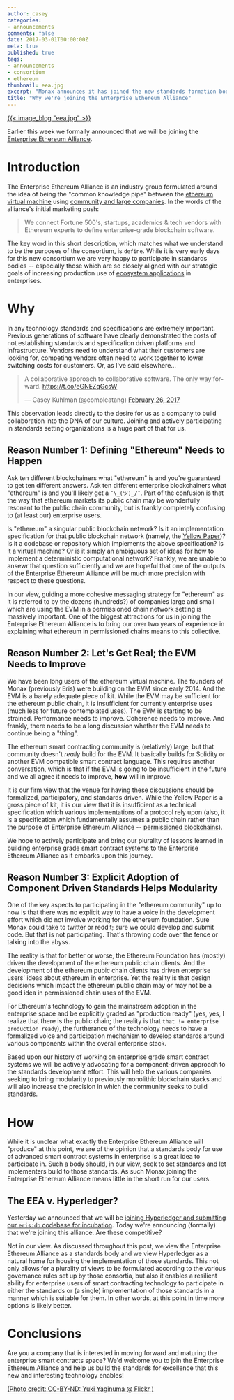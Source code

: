 ```yaml
---
author: casey
categories:
- announcements
comments: false
date: 2017-03-01T00:00:00Z
meta: true
published: true
tags:
- announcements
- consortium
- ethereum
thumbnail: eea.jpg
excerpt: "Monax announces it has joined the new standards formation body known as the Enterprise Ethereum Alliance to help move smart contract machines forward."
title: "Why we're joining the Enterprise Ethereum Alliance"
---
```


[{{< image_blog "eea.jpg" >}}](https://www.flickr.com/photos/aid_precious_ones/269003324/)

Earlier this week we formally announced that we will be joining the [Enterprise Ethereum Alliance](http://entethalliance.org/).

# Introduction

The Enterprise Ethereum Alliance is an industry group formulated around the idea of being the "common knowledge pipe" between the [ethereum virtual machine](/explainers/smart_contracts) using [community and large companies](/explainers/permissioned_blockchains). In the words of the alliance's initial marketing push:

> We connect Fortune 500's, startups, academics & tech vendors with Ethereum experts to define enterprise-grade blockchain software.

The key word in this short description, which matches what we understand to be the purposes of the consortium, is `define`. While it is very early days for this new consortium we are very happy to participate in standards bodies -- especially those which are so closely aligned with our strategic goals of increasing production use of [ecosystem applications](/explainers/ecosystem_applications) in enterprises.

# Why

In any technology standards and specifications are extremely important. Previous generations of software have clearly demonstrated the costs of not establishing standards and specification driven platforms and infrastructure. Vendors need to understand what their customers are looking for, competing vendors often need to work together to lower switching costs for customers. Or, as I've said elsewhere...

<blockquote class="twitter-tweet" data-lang="en"><p lang="en" dir="ltr">A collaborative approach to collaborative software. The only way forward. <a href="https://t.co/eGNEZqGcsW">https://t.co/eGNEZqGcsW</a></p>&mdash; Casey Kuhlman (@compleatang) <a href="https://twitter.com/compleatang/status/835873349561630721">February 26, 2017</a></blockquote>
<script async src="//platform.twitter.com/widgets.js" charset="utf-8"></script>

This observation leads directly to the desire for us as a company to build collaboration into the DNA of our culture. Joining and actively participating in standards setting organizations is a huge part of that for us.

## Reason Number 1: Defining "Ethereum" Needs to Happen

Ask ten different blockchainers what "ethereum" is and you're guaranteed to get ten different answers. Ask ten different enterprise blockchainers what "ethereum" is and you'll likely get a `¯\_(ツ)_/¯`. Part of the confusion is that the way that ethereum markets its public chain may be wonderfully resonant to the public chain community, but is frankly completely confusing to (at least our) enterprise users.

Is "ethereum" a singular public blockchain network? Is it an implementation specification for that public blockchain network (namely, the [Yellow Paper](http://gavwood.com/paper.pdf))? Is it a codebase or repository which implements the above specification? Is it a virtual machine? Or is it simply an ambiguous set of ideas for how to implement a deterministic computational network? Frankly, we are unable to ansewr that question sufficiently and we are hopeful that one of the outputs of the Enterprise Ethereum Alliance will be much more precision with respect to these questions.

In our view, guiding a more cohesive messaging strategy for "ethereum" as it is referred to by the dozens (hundreds?) of companies large and small which are using the EVM in a permissioned chain network setting is massively important. One of the biggest attractions for us in joining the Enterprise Ethereum Alliance is to bring our over two years of experience in explaining what ethereum in permissioned chains means to this collective.

## Reason Number 2: Let's Get Real; the EVM Needs to Improve

We have been long users of the ethereum virtual machine. The founders of Monax (previously Eris) were building on the EVM since early 2014. And the EVM is a barely adequate piece of kit. While the EVM may be sufficient for the ethereum public chain, it is insufficient for currently enterprise uses (much less for future contemplated uses). The EVM is starting to be strained. Performance needs to improve. Coherence needs to improve. And frankly, there needs to be a long discussion whether the EVM needs to continue being a "thing".

The ethereum smart contracting community is (relatively) large, but that community doesn't *really* build for the EVM. It basically builds for Solidity or another EVM compatible smart contract language. This requires another conversation, which is that if the EVM is going to be insufficient in the future and we all agree it needs to improve, **how** will in improve.

It is our firm view that the venue for having these discussions should be formalized, participatory, and standards driven. While the Yellow Paper is a gross piece of kit, it is our view that it is insufficient as a technical specification which various implementations of a protocol rely upon (also, it is a specification which fundamentally assumes a public chain rather than the purpose of Enterprise Ethereum Alliance -- [permissioned blockchains](/explainers/permissioned_blockchains)).

We hope to actively participate and bring our plurality of lessons learned in building enterprise grade smart contract systems to the Enterprise Ethereum Alliance as it embarks upon this journey.

## Reason Number 3: Explicit Adoption of Component Driven Standards Helps Modularity

One of the key aspects to participating in the "ethereum community" up to now is that there was no explicit way to have a voice in the development effort which did not involve working for the ethereum foundation. Sure Monax could take to twitter or reddit; sure we could develop and submit code. But that is not participating. That's throwing code over the fence or talking into the abyss.

The reality is that for better or worse, the Ethereum Foundation has (mostly) driven the development of the ethereum public chain clients. And the development of the ethereum pubic chain clients has driven enterprise users' ideas about ethereum in enterprise. Yet the reality is that design decisions which impact the ethereum public chain may or may not be a good idea in permissioned chain uses of the EVM.

For Ethereum's technology to gain the mainstream adoption in the enterprise space and be explicitly graded as "production ready" (yes, yes, I realize that there is the public chain; the reality is that `that != enterprise production ready`), the furtherance of the technology needs to have a formalized voice and participation mechanism to develop standards around various components within the overall enterprise stack.

Based upon our history of working on enterprise grade smart contract systems we will be actively advocating for a component-driven approach to the standards development effort. This will help the various companies seeking to bring modularity to previously monolithic blockchain stacks and will also increase the precision in which the community seeks to build standards.

# How

While it is unclear what exactly the Enterprise Ethereum Alliance will "produce" at this point, we are of the opinion that a standards body for use of advanced smart contract systems in enterprise is a great idea to participate in. Such a body should, in our view, seek to set standards and let implementers build to those standards. As such Monax joining the Enterprise Ethereum Alliance means little in the short run for our users.

## The EEA v. Hyperledger?

Yesterday we announced that we will be [joining Hyperledger and submitting our `eris:db` codebase for incubation](https://monax.io/blog/2017/02/28/why-were-joining-hyperledger/). Today we're announcing (formally) that we're joining this alliance. Are these competitive?

Not in our view. As discussed throughout this post, we view the Enterprise Ethereum Alliance as a standards body and we view Hyperledger as a natural home for housing the implementation of those standards. This not only allows for a plurality of views to be formulated according to the various governance rules set up by those consortia, but also it enables a resilient ability for enterprise users of smart contracting technology to participate in either the standards or (a single) implementation of those standards in a manner which is suitable for them. In other words, at this point in time more options is likely better.

# Conclusions

Are you a company that is interested in moving forward and maturing the enterprise smart contracts space? We'd welcome you to join the Enterprise Ethereum Alliance and help us build the standards for excellence that this new and interesting technology enables!

[(Photo credit: CC-BY-ND: Yuki Yaginuma @ Flickr )](https://www.flickr.com/photos/aid_precious_ones/)
